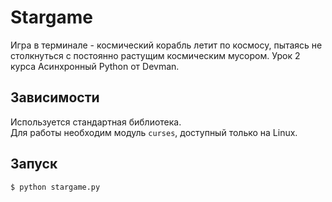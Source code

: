 # Stargame  
Игра в терминале - космический корабль летит по космосу, пытаясь не столкнуться с постоянно растущим космическим мусором.
Урок 2 курса Асинхронный Python от Devman.

## Зависимости
Используется стандартная библиотека.  
Для работы необходим модуль `curses`, доступный только на Linux.

## Запуск
```bash
$ python stargame.py 
```

